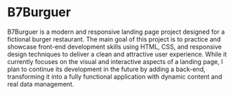 # B7Burguer
B7Burguer is a modern and responsive landing page project designed for a fictional burger restaurant. The main goal of this project is to practice and showcase front-end development skills using HTML, CSS, and responsive design techniques to deliver a clean and attractive user experience. While it currently focuses on the visual and interactive aspects of a landing page, I plan to continue its development in the future by adding a back-end, transforming it into a fully functional application with dynamic content and real data management.
